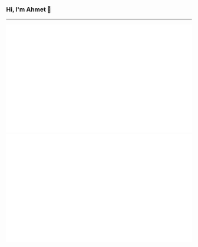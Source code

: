 ### Hi, I'm Ahmet 👋
__________

![](https://github.com/ahmetkorkmaz3/github-stats/blob/master/generated/overview.svg)
![](https://github.com/ahmetkorkmaz3/github-stats/blob/master/generated/languages.svg)
